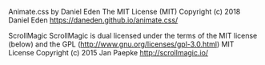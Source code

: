 Animate.css by Daniel Eden
The MIT License (MIT)
Copyright (c) 2018 Daniel Eden
https://daneden.github.io/animate.css/

ScrollMagic
ScrollMagic is dual licensed under the terms of the MIT license (below) and the GPL (http://www.gnu.org/licenses/gpl-3.0.html)
MIT License
Copyright (c) 2015 Jan Paepke
http://scrollmagic.io/
